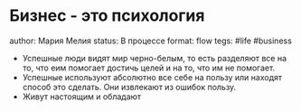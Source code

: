 # Бизнес - это психология
author: Мария Мелия
status: В процессе
format: flow
tegs: #life #business 

- Успешные люди видят мир черно-белым, то есть разделяют все на то, что еим помогает достичь целей и на то, что им не помогает.
- Успешные используют абсолютно все себе на пользу или находят способ это сделать. Они извлекают из ошибок пользу.
- Живут настоящим и обладают 